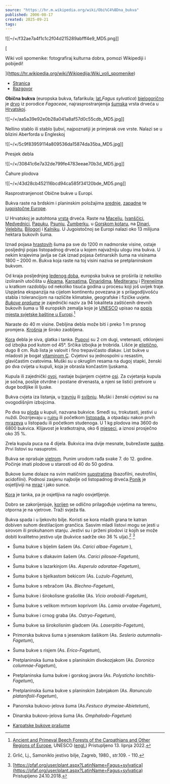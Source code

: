```yaml
---
source: "https://hr.m.wikipedia.org/wiki/Obi%C4%8Dna_bukva"
published: 2006-08-17
created: 2025-09-21
tags:
---
```

![[~/×/f32ae7a4f1c1c2f04d215289abfff4e9_MD5.png]]

[

Wiki voli spomenike: fotografiraj kulturna dobra, pomozi Wikipediji i pobijedi!

](https://hr.wikipedia.org/wiki/Wikipedija:Wiki_voli_spomenike)

- [Stranica](https://hr.m.wikipedia.org/wiki/Obi%C4%8Dna_bukva)
- [Razgovor](https://hr.m.wikipedia.org/w/index.php?title=Razgovor:Obi%C4%8Dna_bukva&action=edit&redlink=1)

**Obična bukva** (europska bukva, fafarikula; [lat.](https://hr.m.wikipedia.org/wiki/Latinski_jezik "Latinski jezik")*Fagus sylvatica*) [bjelogorično](https://hr.m.wikipedia.org/wiki/Bjelogorica "Bjelogorica") je [drvo](https://hr.m.wikipedia.org/wiki/Drvo "Drvo") iz porodice *Fagaceae*, najrasprostranjenija [šumska](https://hr.m.wikipedia.org/wiki/%C5%A0uma "Šuma") vrsta drveća u [Hrvatskoj](https://hr.m.wikipedia.org/wiki/Hrvatska "Hrvatska").

![[~/×/aa5a39e92e0b28a041a8af57d0c55cdb_MD5.jpg]]

Nellino stablo ili stablo ljubvi, najpoznatiji je primjerak ove vrste. Nalazi se u blizini Aberforda u Engleskoj

![[~/×/5c9f83959114a809536da15874da35ba_MD5.jpg]]

Presjek debla

![[~/×/30841c6e7a32de799fe4783eeae70b3d_MD5.jpg]]

Čahure plodova

![[~/×/43d28cb452116bcd94ca585f34120bde_MD5.png]]

Rasprostranjenost Obične bukve u Europi.

Bukva raste na brdskim i planinskim položajima [srednje](https://hr.m.wikipedia.org/wiki/Srednja_Europa "Srednja Europa"), [zapadne](https://hr.m.wikipedia.org/wiki/Zapadna_Europa "Zapadna Europa") te [jugoistočne Europe](https://hr.m.wikipedia.org/wiki/Jugoisto%C4%8Dna_Europa "Jugoistočna Europa").

U Hrvatskoj je autohtona [vrsta](https://hr.m.wikipedia.org/wiki/Vrsta "Vrsta") drveća. Raste na [Macelju](https://hr.m.wikipedia.org/wiki/Macelj "Macelj"), [Ivanščici](https://hr.m.wikipedia.org/wiki/Ivan%C5%A1%C4%8Dica "Ivanščica"), [Medvednici](https://hr.m.wikipedia.org/wiki/Medvednica "Medvednica"), [Papuku](https://hr.m.wikipedia.org/wiki/Papuk "Papuk"), [Psunju](https://hr.m.wikipedia.org/wiki/Psunj "Psunj"), [Žumberku](https://hr.m.wikipedia.org/wiki/%C5%BDumbera%C4%8Dka_gora "Žumberačka gora"), u [Gorskom kotaru](https://hr.m.wikipedia.org/wiki/Gorski_kotar "Gorski kotar"), na [Dinari](https://hr.m.wikipedia.org/wiki/Dinara "Dinara"), [Velebitu](https://hr.m.wikipedia.org/wiki/Velebit "Velebit"), [Bilogori](https://hr.m.wikipedia.org/wiki/Bilogora "Bilogora") i [Kalniku](https://hr.m.wikipedia.org/wiki/Kalnik "Kalnik"). U Jugoistočnoj se Europi nalazi oko 13 milijuna hektara bukovih šuma.

Iznad pojasa [hrastovih](https://hr.m.wikipedia.org/wiki/Hrast "Hrast") šuma pa sve do 1200 m nadmorske visine, ostaje posljednji pojas listopadnog drveća u kojem najvažniju ulogu ima bukva. U nekim krajevima javlja se čak iznad pojasa četinarskih šuma na visinama 1800 – 2000 m. Bukva koja raste na toj visini naziva se pretplaninskom bukvom.

Od kraja posljednjeg [ledenog doba](https://hr.m.wikipedia.org/wiki/Ledeno_doba "Ledeno doba"), europska bukva se proširila iz nekoliko izoliranih utočišta u [Alpama](https://hr.m.wikipedia.org/wiki/Alpe "Alpe"), [Karpatima](https://hr.m.wikipedia.org/wiki/Karpati "Karpati"), [Dinaridima](https://hr.m.wikipedia.org/wiki/Dinaridi "Dinaridi"), [Mediteranu](https://hr.m.wikipedia.org/wiki/Mediteran "Mediteran") i [Pirenejima](https://hr.m.wikipedia.org/wiki/Pireneji "Pireneji") u kratkom razdoblju od nekoliko tisuća godina u procesu koji još uvijek traje. Uspješna ekspanzija na cijelom kontinentu povezana je s prilagodljivošću stabla i tolerancijom na različite klimatske, geografske i fizičke uvjete. *[Bukove prašume](https://hr.m.wikipedia.org/wiki/Bukove_pra%C5%A1ume "Bukove prašume")* je zajednički naziv za 94 lokaliteta zaštićenih drevnih bukovih šuma u 18 europskih zemalja koje je [UNESCO](https://hr.m.wikipedia.org/wiki/UNESCO "UNESCO") upisao na [popis mjesta svjetske baštine u Europi](https://hr.m.wikipedia.org/wiki/Popis_mjesta_svjetske_ba%C5%A1tine_u_Europi "Popis mjesta svjetske baštine u Europi").[^1]

Naraste do 40 m visine. Debljina debla može biti i preko 1 m prsnog promjera. [Krošnja](https://hr.m.wikipedia.org/wiki/Kro%C5%A1nja "Krošnja") je široko zaobljena.

[Kora](https://hr.m.wikipedia.org/wiki/Kora_\(biljke\) "Kora (biljke)") debla je siva, glatka i tanka. [Pupovi](https://hr.m.wikipedia.org/wiki/Pup "Pup") su 2 cm dugi, vretenasti, otklonjeni od izbojka pod kutom od 45°. Srčika izbojka je trobrida. Lišće je [eliptično](https://hr.m.wikipedia.org/wiki/Elipsa "Elipsa"), dugo 8 cm. Rub lista je valovit i fino trepavičasto dlakav. List bukve u mladosti je bogat [vitaminom C](https://hr.m.wikipedia.org/wiki/Vitamin_C "Vitamin C"). Cvjetovi su jednospolni u resastim, glavičastim cvatovima. Muški su u okruglim resama na dugoj stapki, ženski po dva cvijeta u kupuli, koja je obrasla končastim ljuskama.

Kupula ili zajednički [ovoj](https://hr.m.wikipedia.org/w/index.php?title=Ovoj&action=edit&redlink=1 "Ovoj (stranica ne postoji)"), nastaje bujanjem cvjetne [osi](https://hr.m.wikipedia.org/wiki/Os "Os"). Za cvjetanja kupula je sočna, poslije otvrdne i postane drvenasta, a njeni se listići pretvore u duge bodljike ili ljuske.

Bukva cvjeta iza listanja, u [travnju](https://hr.m.wikipedia.org/wiki/Travanj "Travanj") ili [svibnju](https://hr.m.wikipedia.org/wiki/Svibanj "Svibanj"). Muški i ženski cvjetovi su na ovogodišnjim izbojcima.

Po dva su [ploda](https://hr.m.wikipedia.org/wiki/Plod "Plod") u kupuli, nazvana bukvice. Smeđi su, trokutasti, jestivi u nuždi. Dozrijevaju u [rujnu](https://hr.m.wikipedia.org/wiki/Rujan "Rujan") ili početkom [listopada](https://hr.m.wikipedia.org/wiki/Listopad "Listopad"), a otpadaju nakon prvih [mrazeva](https://hr.m.wikipedia.org/wiki/Mraz "Mraz") u listopadu ili početkom studenoga. U 1 kg plodova ima 3600 do 6800 bukvica. Klijavost je kratkotrajna, oko 6 [mjeseci](https://hr.m.wikipedia.org/wiki/Mjesec_\(period\) "Mjesec (period)"), a iznosi prosječno oko 35 %.

Zrela kupula puca na 4 dijela. Bukvica ima dvije mesnate, bubrežaste [supke](https://hr.m.wikipedia.org/wiki/Supka "Supka"). Prvi listovi su nasuprotni.

Bukva se oprašuje [vjetrom](https://hr.m.wikipedia.org/wiki/Vjetar "Vjetar"). Punim urodom rađa svake 7. do 12. godine. Počinje imati plodove u starosti od 40 do 50 godina.

Bukove šume dolaze na svim matičnim [supstratima](https://hr.m.wikipedia.org/wiki/Supstrat_\(ekologija\) "Supstrat (ekologija)") (bazofilni, neutrofilni, acidofilni). Podnosi zasjenu najbolje od listopadnog drveća.[Ponik](https://hr.m.wikipedia.org/w/index.php?title=Ponik&action=edit&redlink=1 "Ponik (stranica ne postoji)") je osjetljiviji na [mraz](https://hr.m.wikipedia.org/wiki/Mraz "Mraz") i jako sunce.

[Kora](https://hr.m.wikipedia.org/wiki/Kora_\(biljke\) "Kora (biljke)") je tanka, pa je osjetljiva na naglo osvjetljenje.

Dobro se zakorijenjuje, [korijen](https://hr.m.wikipedia.org/wiki/Korijen_\(biljke\) "Korijen (biljke)") se odlično prilagođuje uvjetima na terenu, otporna je na vjetrove. Traži svježa tla.

Bukva spada i u ljekovito bilje. Koristi se kora mladih grana te katran dobiven suhom destilacijom grančica. Sasvim mladi listovi mogu se jesti u sirovom ili prokuhanom stanju. Jestivi su i prženi plodovi iz kojih se može dobiti kvalitetno jestivo ulje (bukvice sadrže oko 36 % ulja).[^2] [^3]

- Šuma bukve s bijelim šašem (As. *Carici albae-Fagetum* ),
- Šuma bukve s dlakavim šašem (As. *Carici pilosae-Fagetum*),
- Šuma bukve s lazarkinjom (As. *Asperulo odoratae-Fagetum*),
- Šuma bukve s bjelkastom bekicom (As. *Luzulo-Fagetum*),
- Šuma bukve s rebračom (As. *Blechno-Fagetum*),
- Šuma bukve i širokolisne grašolike (As. *Vicio oroboidi-Fagetum*),
- Šuma bukve s velikom mrtvom koprivom (As. *Lamio orvalae-Fagetum*),
- Šuma bukve i crnog graba (As. *Ostryo-Fagetum*),
- Šuma bukve sa širokolisnim gladcem (As. *Laserpitio-Fagetum*),
- Primorska bukova šuma s jesenskom šašikom (As. *Seslerio autumnalis-Fagetum*),
- Šuma bukve s risjem (As. *Erico-Fagetum*),
- Pretplaninska šuma bukve s planinskim divokozjakom (As. *Doronico columnae-Fagetum*),
- Pretplaninska šuma bukve i gorskog javora (As. *Polysticho lonchitis-Fagetum*),
- Pretplaninska šuma bukve s planinskim žabnjakom (As. *Ranunculo platanifolii-Fagetum*),
- Panonska bukovo-jelova šuma (As.*Festuco drymeiae-Abietetum*),
- Dinarska bukovo-jelova šuma (As. *Omphalodo-Fagetum*)

- [Karpatske bukove prašume](https://hr.m.wikipedia.org/wiki/Karpatske_bukove_pra%C5%A1ume "Karpatske bukove prašume")

[^1]: [Ancient and Primeval Beech Forests of the Carpathians and Other Regions of Europe](http://whc.unesco.org/en/list/1133), UNESCO ([engl.](https://hr.m.wikipedia.org/wiki/Engl. "Engl.")) Pristupljeno 13. lipnja 2022.

[^2]: Grlić, Lj., Samoniklo jestivo bilje, Zagreb, 1980., str.109. - 110.

[^3]: [https://pfaf.org/user/plant.aspx?LatinName=Fagus+sylvatica](https://pfaf.org/user/plant.aspx?LatinName=Fagus+sylvatica) Pristupljeno 24.10.2018.